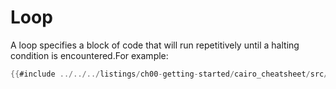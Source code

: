 # Loop

A loop specifies a block of code that will run repetitively until a halting condition is encountered.For example:



```rust
{{#include ../../../listings/ch00-getting-started/cairo_cheatsheet/src/loop_example.cairo}}
```